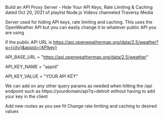 Build an API Proxy Server - Hide Your API Keys, Rate Limiting & Caching dated Oct 20, 2021 of playlist Node.js Videos channeled Traversy Media


Server used for hiding API keys, rate limiting and caching. This uses the OpenWeather API but you can easily change it to whatever public API you are using


If the public API URL is https://api.openweathermap.org/data/2.5/weather?q={city}&appid={APIkey}

API_BASE_URL = "https://api.openweathermap.org/data/2.5/weather"

API_KEY_NAME = "appid"

API_KEY_VALUE = "YOUR API KEY"


We can add on any other query params as needed when hitting the /api endpoint such as https://yourdomain/api?q=detroit without having to add your key in the client


Add new routes as you see fit
Change rate limiting and caching to desired values
